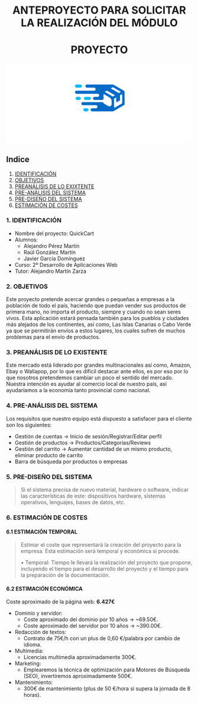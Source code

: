 <div align="center">

# ANTEPROYECTO PARA SOLICITAR LA REALIZACIÓN DEL MÓDULO
# PROYECTO

</div>

<div align="center">
<img src="img/logo.png" />
</div>


## Indice

1. [IDENTIFICACIÓN](#id1)
2. [OBJETIVOS](#id2)
3. [PREANÁLISIS DE LO EXIXTENTE](#id3)
4. [PRE-ANÁLISIS DEL SISTEMA](#id4)
5. [PRE-DISEÑO DEL SISTEMA](#id5)
6. [ESTIMACIÓN DE COSTES](#id6)



### 1. IDENTIFICACIÓN <a name="id1"></a>


+ Nombre del proyecto: QuickCart
+ Alumnos:
  - Alejandro Pérez Martín
  - Raúl González Martín
  - Javier García Domínguez
+ Curso: 2º Desarrollo de Aplicaciones Web
+ Tutor: Alejandro Martín Zarza

### 2. OBJETIVOS <a name="id2"></a>
Este proyecto pretende acercar grandes o pequeñas a empresas a la población de todo el país, haciendo que puedan vender sus productos de primera mano, no importa el producto,
siempre y cuando no sean seres vivos. Esta aplicación estará pensada también para los pueblos y ciudades más alejados de los continentes, así como, Las Islas Canarias o Cabo Verde ya que se permitirán
envíos a estos lugares, los cuales sufren de muchos problemas para el envío de productos.

### 3. PREANÁLISIS DE LO EXISTENTE <a name="id3"></a>
Este mercado está liderado por grandes multinacionales así como, Amazon, Ebay o Wallapop, por lo que es difícil destacar ante ellos, es por eso por lo que nosotros pretendemos cambiar un poco el sentido del mercado. Nuestra intención es ayudar al comercio local de nuestro país, así ayudaríamos a la economía tanto provincial como nacional. 

### 4. PRE-ANÁLISIS DEL SISTEMA <a name="id4"></a>
Los requisitos que nuestro equipo está dispuesto a satisfacer para el cliente son los siguientes:
  - Gestión de cuentas $\rightarrow$ Inicio de sesión/Registrar/Editar perfil
  - Gestión de productos $\rightarrow$ Productos/Categorías/Reviews
  - Gestión del carrito $\rightarrow$ Aumentar cantidad de un mismo producto, eliminar producto de carrito 
  - Barra de búsqueda por productos o empresas

### 5. PRE-DISEÑO DEL SISTEMA <a name="id5"></a>

>Si el sistema precisa de nuevo material, hardware o software, indicar las características de este: dispositivos hardware, sistemas operativos, lenguajes, bases de datos, etc.

### 6. ESTIMACIÓN DE COSTES <a name="id6"></a>

#### 6.1 ESTIMACIÓN TEMPORAL

>Estimar el coste que representará la creación del proyecto para la empresa. Esta estimación será temporal y económica si procede.
>
>    • Temporal: Tiempo le llevará la realización del proyecto que propone, incluyendo el tiempo para el desarrollo del proyecto y el tiempo para la preparación de la documentación. 
>

#### 6.2 ESTIMACIÓN ECONÓMICA
Coste aproximado de la página web: **6.427€**

- Dominio y servidor:
  - Coste aproximado del dominio por 10 años $\rightarrow$ ~69.50€.
  - Coste aproximado del servidor por 10 años $\rightarrow$ ~390.00€.
- Redacción de textos:
  - Contrato de 75€/h con un plus de 0,60 €/palabra por cambio de idioma.
- Multimedia:
  - Licencias multimedia aproximadamente 300€.
- Marketing:
  - Emplearemos la técnica de optimización para Motores de Búsqueda (SEO), invertiremos aproximadamente 500€.
- Mantenimiento:
  - 300€ de mantenimiento (plus de 50 €/hora si supera la jornada de 8 horas).

